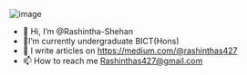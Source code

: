 ![image](https://github.com/Rashintha-Shehan/Rashintha-Shehan/assets/143130147/7742dddc-3150-424d-b1ba-09c33d646bbd)
- 👋 Hi, I’m @Rashintha-Shehan
- 🌱I’m currently undergraduate BICT(Hons)
- 📝 I  write articles on https://medium.com/@rashinthas427
- 📫 How to reach me Rashinthas427@gmail.com
